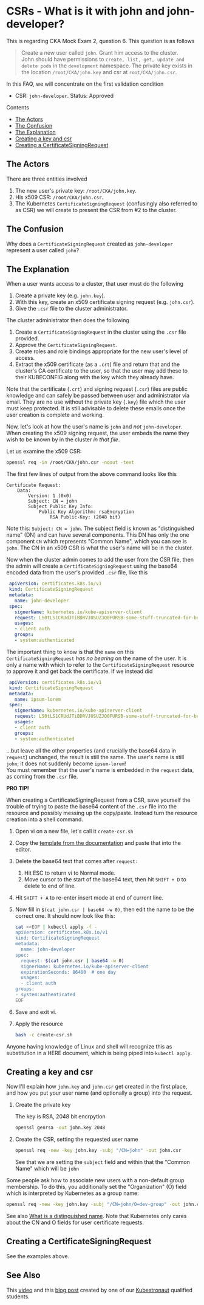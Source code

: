 # CSRs - What is it with john and john-developer?

This is regarding CKA Mock Exam 2, question 6. This question is as follows

> Create a new user called `john`. Grant him access to the cluster.<br/>John should have permissions to `create, list, get, update and delete pods` in the `development` namespace. The private key exists in the location `/root/CKA/john.key` and csr at `root/CKA/john.csr`.

In this FAQ, we will concentrate on the first validation condition

* CSR: `john-developer`. Status: Approved

Contents

* [The Actors](#the-actors)
* [The Confusion](#the-confusion)
* [The Explanation](#the-explanation)
* [Creating a key and csr](#creating-a-key-and-csr)
* [Creating a CertificateSigningRequest](#creating-a-certificatesigningrequest)

## The Actors

There are three entities involved

1. The new user's private key: `/root/CKA/john.key`.
1. His x509 CSR: `/root/CKA/john.csr`.
1. The Kubernetes `CertificateSigningRequest` (confusingly also referred to as CSR) we will create to present the CSR from #2 to the cluster.

## The Confusion

Why does a `CertificateSigningRequest` created as `john-developer` represent a user called `john`?

## The Explanation

When a user wants access to a cluster, that user must do the following

1. Create a private key (e.g. `john.key`).
1. With this key, create an x509 certificate signing request (e.g. `john.csr`).
1. Give the `.csr` file to the cluster administrator.

The cluster administrator then does the following

1. Create a `CertificateSigningRequest` in the cluster using the `.csr` file provided.
1. Approve the `CertificateSigningRequest`.
1. Create roles and role bindings appropriate for the new user's level of access.
1. Extract the x509 certificate (as a `.crt`) file and return that and the cluster's CA certificate to the user, so that the user may add these to their KUBECONFIG along with the key which they already have.

Note that the certificate (`.crt`) and signing request (`.csr`) files are public knowledge and can safely be passed between user and administrator via email. They are no use without the private key (`.key`) file which the user must keep protected. It is still advisable to delete these emails once the user creation is complete and working.

Now, let's look at how the user's name is `john` and _not_ `john-developer`. When creating the x509 signing request, the user embeds the name they wish to be known by in the cluster _in that file_.

Let us examine the x509 CSR:

```bash
openssl req -in /root/CKA/john.csr -noout -text
```

The first few lines of output from the above command looks like this

```
Certificate Request:
    Data:
        Version: 1 (0x0)
        Subject: CN = john
        Subject Public Key Info:
            Public Key Algorithm: rsaEncryption
                RSA Public-Key: (2048 bit)
```

Note this: `Subject: CN = john`. The subject field is known as "distinguished name" (DN) and can have several components. This DN has only the one component `CN` which represents "Common Name", which you can see is `john`. The CN in an x509 CSR is what the user's name will be in the cluster.

Now when the cluster admin comes to add the user from the CSR file, then the admin will create a `CertificateSigningRequest` using the base64 encoded data from the user's provided `.csr` file, like this

```yaml
 apiVersion: certificates.k8s.io/v1
 kind: CertificateSigningRequest
 metadata:
   name: john-developer
 spec:
   signerName: kubernetes.io/kube-apiserver-client
   request: LS0tLS1CRUdJTiBDRVJUSUZJQ0FURSB-some-stuff-truncated-for-brevity==
   usages:
   - client auth
   groups:
   - system:authenticated
```

The important thing to know is that the `name` on this `CertificateSigningRequest` _has no bearing_ on the name of the user. It is only a name with which to refer to the `CertificateSigningRequest` resource to approve it and get back the certificate. If we instead did

```yaml
 apiVersion: certificates.k8s.io/v1
 kind: CertificateSigningRequest
 metadata:
   name: ipsum-lorem
 spec:
   signerName: kubernetes.io/kube-apiserver-client
   request: LS0tLS1CRUdJTiBDRVJUSUZJQ0FURSB-some-stuff-truncated-for-brevity==
   usages:
   - client auth
   groups:
   - system:authenticated
```

...but leave all the other properties (and crucially the base64 data in `request`) unchanged, the result is still the same. The user's name is still `john`; it does not suddenly become `ipsum-lorem`!<br/>You must remember that the user's name is embedded in the `request` data, as coming from the `.csr` file.

**PRO TIP!**

When creating a CertificateSigningRequest from a CSR, save yourself the trouble of trying to paste the base64 content of the `.csr` file into the resource and possibly messing up the copy/paste. Instead turn the resource creation into a shell command.

1. Open vi on a new file, let's call it `create-csr.sh`
1. Copy the [template from the documentation](https://kubernetes.io/docs/reference/access-authn-authz/certificate-signing-requests/#create-certificatessigningrequest) and paste that into the editor.
1. Delete the base64 text that comes after `request:`
    1. Hit ESC to return vi to Normal mode.
    1. Move cursor to the start of the base64 text, then hit `SHIFT + D` to delete to end of line.
1. Hit `SHIFT + A` to re-enter insert mode at end of current line.
1. Now fill in `$(cat john.csr | base64 -w 0)`, then edit the name to be the correct one. It should now look like this:

    ```bash
    cat <<EOF | kubectl apply -f -
    apiVersion: certificates.k8s.io/v1
    kind: CertificateSigningRequest
    metadata:
      name: john-developer
    spec:
      request: $(cat john.csr | base64 -w 0)
      signerName: kubernetes.io/kube-apiserver-client
      expirationSeconds: 86400  # one day
      usages:
      - client auth
    groups:
    - system:authenticated
    EOF
    ```
1. Save and exit vi.
1. Apply the resource

    ```bash
    bash -c create-csr.sh
    ```
Anyone having knowledge of Linux and shell will recognize this as substitution in a HERE document, which is being piped into `kubectl apply`.

## Creating a key and csr

Now I'll explain how `john.key` and `john.csr` get created in the first place, and how you put your user name (and optionally a group) into the request.

1. Create the private key

    The key is RSA, 2048 bit encrpytion

    ```bash
    openssl genrsa -out john.key 2048
    ```

1.  Create the CSR, setting the requested user name

    ```bash
    openssl req -new -key john.key -subj "/CN=john" -out john.csr
    ```

    See that we are setting the `subject` field and within that the "Common Name" which will be `john`

Some people ask how to associate new users with a non-default group membership. To do this, you additionally set the "Organization" (O) field which is interpreted by Kubernetes as a group name:

```bash
openssl req -new -key john.key -subj "/CN=john/O=dev-group" -out john.csr
```

See also [What is a distinguished name](https://knowledge.digicert.com/generalinformation/INFO1745.html). Note that Kubernetes only cares about the CN and O fields for user certificate requests.

## Creating a CertificateSigningRequest

See the examples above.

## See Also

This [video](https://www.youtube.com/watch?v=I-iVrIWfMl8) and this [blog post](https://articles.adityasamant.dev/blog/kubernetes/kubectl-auth-can-i/) created by one of our [Kubestronaut](https://www.cncf.io/training/kubestronaut/) qualified students.